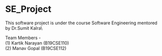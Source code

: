 # SE_Project

This software project is under the course Software Engineering mentored by Dr.Sumit Kalra\

Team Members - \
(1) Kartik Narayan (B19CSE110)\
(2) Manav Gopal (B19CSE112)
